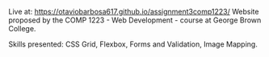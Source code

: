 Live at: https://otaviobarbosa617.github.io/assignment3comp1223/
Website proposed by the COMP 1223 - Web Development - course at George Brown College.

Skills presented: CSS Grid, Flexbox, Forms and Validation, Image Mapping.
